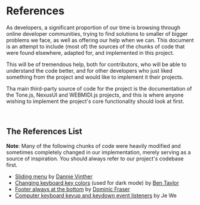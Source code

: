 # References

As developers, a significant proportion of our time is browsing through online developer communities, trying to find solutions to smaller of bigger problems we face, as well as offering our help when we can. This document is an attempt to include (most of) the sources of the chunks of code that were found elsewhere, adapted for, and implemented in this project.

This will be of tremendous help, both for contributors, who will be able to understand the code better, and for other developers who just liked something from the project and would like to implement it their projects.

Tha main third-party source of code for the project is the documentation of the Tone.js, NexusUI and WEBMIDI.js projects, and this is where anyone wishing to implement the project's core functionality should look at first.

<br>

## The References List
<strong>Note</strong>: Many of the following chunks of code were heavily modified and sometimes completely changed in our implementation, merely serving as a source of inspiration. You should always refer to our project's codebase first.

* [Sliding menu](https://codepen.io/dannievinther/pen/NvZjvz?editors=1100) by [Dannie Vinther](https://github.com/dannievinther)
* [Changing keyboard key colors](https://github.com/nexus-js/ui/issues/69) (used for dark mode) by [Ben Taylor](https://github.com/taylorbf)
* [Footer always at the bottom](https://www.freecodecamp.org/news/how-to-keep-your-footer-where-it-belongs-59c6aa05c59c/) by [Dominic Fraser](https://github.com/dominicfraser)
* [Computer keyboard keyup and keydown event listeners](https://dev.to/je_we/building-a-simple-piano-with-tone-js-and-nexusui-part-1-415c) by Je We
